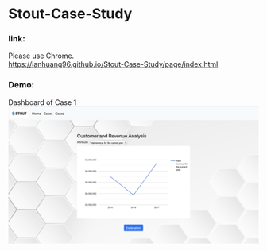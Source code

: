 # Stout-Case-Study

### link:
Please use Chrome. <br/>
https://ianhuang96.github.io/Stout-Case-Study/page/index.html

### Demo: 
Dashboard of Case 1
![Stout Case Study Demo](img/Dashboard.png)
